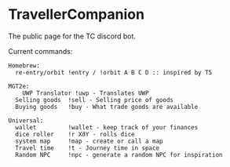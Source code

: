 # TravellerCompanion
The public page for the TC discord bot.


Current commands:
```
Homebrew:
  re-entry/orbit !entry / !orbit A B C D :: inspired by T5
  
MGT2e:
	UWP Translator !uwp - Translates UWP
  Selling goods  !sell - Selling price of goods
  Buying goods   !buy - What trade goods are available
  
Universal:
  wallet         !wallet - keep track of your finances
  dice roller    !r XdY - rolls dice
  system map     !map - create or call a map
  Travel time    !t - Journey time in space
  Random NPC     !npc - generate a random NPC for inspiration
```

